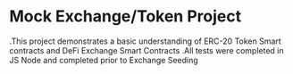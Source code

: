 # Mock Exchange/Token Project

  .This project demonstrates a basic understanding of ERC-20 Token Smart contracts and DeFi Exchange Smart Contracts
  .All tests were completed in JS Node and completed prior to Exchange Seeding
